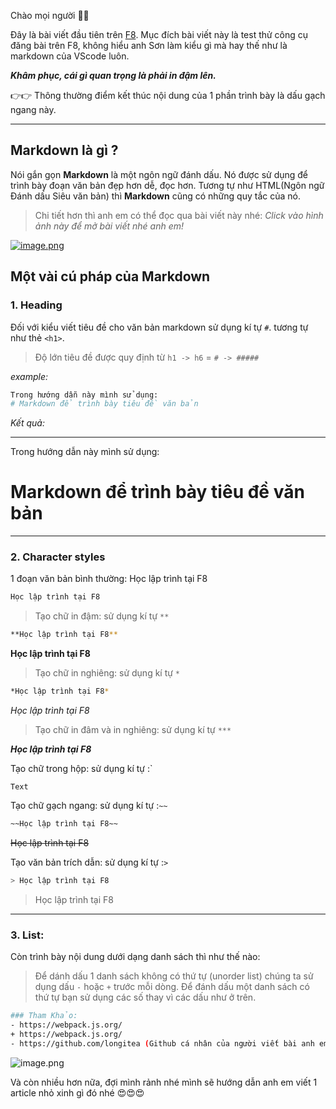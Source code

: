 Chào mọi người 🤗🤗

Đây là bài viết đầu tiên trên [F8](https://fullstack.edu.vn/). Mục đích bài viết này là test thử công cụ đăng bài trên F8, không hiểu anh Sơn làm kiểu gì mà hay thế như là markdown của VScode luôn. 

***Khâm phục, cái gì quan trọng là phải in đậm lên.***

👉👉 Thông thường điểm kết thúc nội dung của 1 phần trình bày là dấu gạch ngang này.

---
## Markdown là gì ?
Nói gắn gọn **Markdown** là một ngôn ngữ đánh dấu. Nó được sử dụng để trình bày đoạn văn bản đẹp hơn dễ, đọc hơn. Tương tự như HTML(Ngôn ngữ Đánh dấu Siêu văn bản) thì **Markdown** cũng có những quy tắc của nó.

>Chi tiết hơn thì anh em có thể đọc qua bài viết này nhé: 
*Click vào hình ảnh này để mở bài viết nhé anh em!*

[![image.png](https://res.cloudinary.com/practicaldev/image/fetch/s--4JbB7SY9--/c_imagga_scale,f_auto,fl_progressive,h_420,q_auto,w_1000/https://dev-to-uploads.s3.amazonaws.com/i/g595slgphyi9lkqz2u18.png)](https://viblo.asia/p/markdown-la-gi-Ljy5VX9VZra)

## Một vài cú pháp của Markdown
### 1. Heading
Đối với kiểu viết tiêu đề cho văn bản markdown sử dụng kí tự
`#`. tương tự như thẻ `<h1>`. 
>Độ lớn tiêu đề được quy định từ `h1 -> h6` = `# -> #####`

*example:*
```bash
Trong hướng dẫn này mình sử dụng:
# Markdown để trình bày tiêu đề văn bản
```
*Kết quả:*

---
Trong hướng dẫn này mình sử dụng:
# Markdown để trình bày tiêu đề văn bản
---
### 2. Character styles
1 đoạn văn bản bình thường: Học lập trình tại F8

```bash
Học lập trình tại F8
```

> Tạo chữ in đậm: sử dụng kí tự `**`

```bash
**Học lập trình tại F8**
```
**Học lập trình tại F8**

> Tạo chữ in nghiêng:  sử dụng kí tự `*`

```bash
*Học lập trình tại F8*
```
*Học lập trình tại F8*

>Tạo chữ in đâm và in nghiêng:  sử dụng kí tự `***`

***Học lập trình tại F8***

Tạo chữ trong hộp:  sử dụng kí tự :` 

`Text`

Tạo chữ gạch ngang: sử dụng kí tự :`~~`
```bash
~~Học lập trình tại F8~~
```
~~Học lập trình tại F8~~

Tạo văn bản trích dẫn:  sử dụng kí tự :`>`
```bash
> Học lập trình tại F8
```
> Học lập trình tại F8
---
### 3. List: 
Còn trình bày nội dung dưới dạng danh sách thì như thế nào:

> Để dánh dấu 1 danh sách không có thứ tự (unorder list) chúng ta sử dụng dấu `-` hoặc `+` trước mỗi dòng. 
Để đánh dấu một danh sách có thứ tự bạn sử dụng các số thay vì các dấu như ở trên.
```bash
### Tham Khảo:
- https://webpack.js.org/
+ https://webpack.js.org/
- https://github.com/longitea (Github cá nhân của người viết bài anh em nhé 😍)
```
![image.png](https://files.fullstack.edu.vn/f8-prod/blog_posts/4507/62fc4c5c99c65.png)

Và còn nhiều hơn nữa, đợi mình rảnh nhé mình sẽ hướng dẫn anh em viết 1 article nhỏ xinh gì đó nhé 😍😍😍